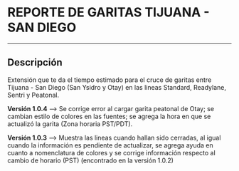 REPORTE DE GARITAS TIJUANA - SAN DIEGO
========

* * *

Descripción
--------

Extensión que te da el tiempo estimado para el cruce de garitas entre Tijuana - San Diego (San Ysidro y Otay) en las lineas Standard, Readylane, Sentri y Peatonal.

__Versión 1.0.4__ --> Se corrige error al cargar garita peatonal de Otay; se cambian estilo de colores en las fuentes; se agrega la hora en que se actualizó la garita (Zona horaria PST/PDT).

__Versión 1.0.3__ --> Muestra las lineas cuando hallan sido cerradas, al igual cuando la información es pendiente de actualizar, se agrega ayuda en cuanto a nomenclatura de colores y se corrige información respecto al cambio de horario (PST) (encontrado en la versión 1.0.2)
